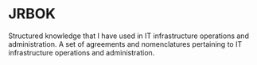 # JRBOK
Structured knowledge that I have used in IT infrastructure operations and administration. A set of agreements and nomenclatures pertaining to IT infrastructure operations and administration.
